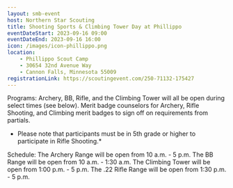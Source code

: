 ```yaml
---
layout: smb-event
host: Northern Star Scouting
title: Shooting Sports & Climbing Tower Day at Phillippo
eventDateStart: 2023-09-16 09:00
eventDateEnd: 2023-09-16 16:00
icon: /images/icon-phillippo.png
location:
    - Phillippo Scout Camp
    - 30654 32nd Avenue Way
    - Cannon Falls, Minnesota 55009
registrationLink: https://scoutingevent.com/250-71132-175427
---
```


Programs: Archery, BB, Rifle, and the Climbing Tower will all be open during select times (see below). 
Merit badge counselors for Archery, Rifle Shooting, and Climbing merit badges to sign off on requirements from partials.

* Please note that participants must be in 5th grade or higher to participate in Rifle Shooting.*

Schedule:
The Archery Range will be open from 10 a.m. - 5 p.m.
The BB Range will be open from 10 a.m. - 1:30 a.m.
The Climbing Tower will be open from 1:00 p.m. - 5 p.m.
The .22 Rifle Range will be open from 1:30 p.m. - 5 p.m.